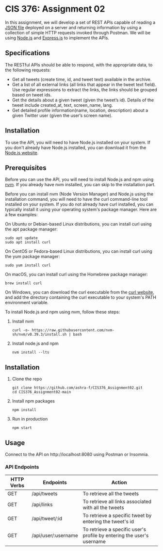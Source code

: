 # CIS 376: Assignment 02

In this assignment, we will develop a set of REST APIs capable of reading a [JSON file](https://foyzulhassan.github.io/files/favs.json) deployed on a server and returning information by using a collection of simple HTTP requests invoked through Postman. We will be using [Node.js](https://nodejs.org/en/) and [Express.js](https://expressjs.com/) to implement the APIs.

## Specifications

The RESTful APIs should be able to respond, with the appropriate data, to the following requests:

- Get all tweets (create time, id, and tweet text) available in the archive.
- Get a list of all external links (all links that appear in the tweet text field). Use regular expressions to extract the links, the links should be grouped based on tweet ids.
- Get the details about a given tweet (given the tweet’s id). Details of the tweet include created_at, text, screen_name, lang.
- Get detailed profile information(name, location, description) about a given Twitter user (given the user’s screen name).

## Installation

To use the API, you will need to have Node.js installed on your system. If you don't already have Node.js installed, you can download it from the [Node.js website](https://nodejs.org/en/).

## Prerequisites

Before you can use the API, you will need to install Node.js and npm using [nvm](https://github.com/nvm-sh/nvm). If you already have nvm installed, you can skip to the installation part.

Before you can install nvm (Node Version Manager) and Node.js using the installation command, you will need to have the curl command-line tool installed on your system. If you do not already have curl installed, you can typically install it using your operating system's package manager. Here are a few examples:

On Ubuntu or Debian-based Linux distributions, you can install curl using the apt package manager:

```
sudo apt update
sudo apt install curl
```

On CentOS or Fedora-based Linux distributions, you can install curl using the yum package manager:

```
sudo yum install curl
```

On macOS, you can install curl using the Homebrew package manager:

```
brew install curl
```

On Windows, you can download the curl executable from the [curl website](https://curl.se/windows/), and add the directory containing the curl executable to your system's PATH environment variable.

To install Node.js and npm using nvm, follow these steps:

1. Install nvm
   ```
   curl -o- https://raw.githubusercontent.com/nvm-sh/nvm/v0.39.3/install.sh | bash
   ```
2. Install node.js and npm
   ```
   nvm install --lts
   ```

## Installation

1. Clone the repo
   ```
   git clone https://github.com/ashra-f/CIS376_Assignment02.git
   cd CIS376_Assignment02-main
   ```
2. Install npm packages
   ```
   npm install
   ```
3. Run in production
   ```
   npm start
   ```

## Usage

Connect to the API on http://localhost:8080 using Postman or Insomnia.

### API Endpoints

| HTTP Verbs | Endpoints           | Action                                                                |
| ---------- | ------------------- | --------------------------------------------------------------------- |
| GET        | /api/tweets         | To retrieve all the tweets                                            |
| GET        | /api/links          | To retrieve all links associated with all the tweets                  |
| GET        | /api/tweet/:id      | To retrieve a specific tweet by entering the tweet's id               |
| GET        | /api/user/:username | To retrieve a specific user's profile by entering the user's username |
